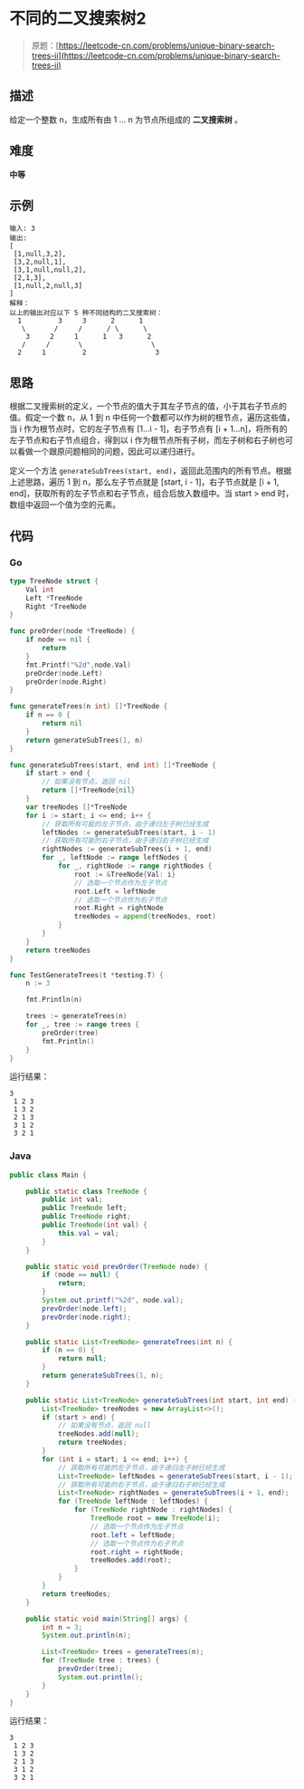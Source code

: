 # 不同的二叉搜索树2

> 原题：[https://leetcode-cn.com/problems/unique-binary-search-trees-ii](https://leetcode-cn.com/problems/unique-binary-search-trees-ii)

## 描述

给定一个整数 n，生成所有由 1 ... n 为节点所组成的 **二叉搜索树** 。

## 难度

**中等**

## 示例

```
输入: 3
输出:
[
 [1,null,3,2],
 [3,2,null,1],
 [3,1,null,null,2],
 [2,1,3],
 [1,null,2,null,3]
]
解释：
以上的输出对应以下 5 种不同结构的二叉搜索树：
  1         3     3      2      1
   \       /     /      / \      \
    3     2     1      1   3      2
   /     /       \                 \
  2     1         2                 3
```

## 思路

根据二叉搜索树的定义，一个节点的值大于其左子节点的值，小于其右子节点的值。假定一个数 n，从 1 到 n 中任何一个数都可以作为树的根节点，遍历这些值，当 i 作为根节点时，它的左子节点有 [1...i - 1]，右子节点有 [i + 1...n]，将所有的左子节点和右子节点组合，得到以 i 作为根节点所有子树，而左子树和右子树也可以看做一个跟原问题相同的问题，因此可以递归进行。

定义一个方法 `generateSubTrees(start, end)`，返回此范围内的所有节点。根据上述思路，遍历 1 到 n，那么左子节点就是 [start, i - 1]，右子节点就是 [i + 1, end]，获取所有的左子节点和右子节点，组合后放入数组中。当 start > end 时，数组中返回一个值为空的元素。

## 代码

### Go

```go
type TreeNode struct {
    Val int
    Left *TreeNode
    Right *TreeNode
}

func preOrder(node *TreeNode) {
    if node == nil {
        return
    }
    fmt.Printf("%2d",node.Val)
    preOrder(node.Left)
    preOrder(node.Right)
}

func generateTrees(n int) []*TreeNode {
    if n == 0 {
        return nil
    }
    return generateSubTrees(1, n)
}

func generateSubTrees(start, end int) []*TreeNode {
    if start > end {
        // 如果没有节点，返回 nil
        return []*TreeNode{nil}
    }
    var treeNodes []*TreeNode
    for i := start; i <= end; i++ {
        // 获取所有可能的左子节点，由于递归左子树已经生成
        leftNodes := generateSubTrees(start, i - 1)
        // 获取所有可能的右子节点，由于递归右子树已经生成
        rightNodes := generateSubTrees(i + 1, end)
        for _, leftNode := range leftNodes {
            for _, rightNode := range rightNodes {
                root := &TreeNode{Val: i}
                // 选取一个节点作为左子节点
                root.Left = leftNode
                // 选取一个节点作为右子节点
                root.Right = rightNode
                treeNodes = append(treeNodes, root)
            }
        }
    }
    return treeNodes
}
```

```go
func TestGenerateTrees(t *testing.T) {
    n := 3

    fmt.Println(n)

    trees := generateTrees(n)
    for _, tree := range trees {
        preOrder(tree)
        fmt.Println()
    }
}
```

运行结果：

```
3
 1 2 3
 1 3 2
 2 1 3
 3 1 2
 3 2 1
```

### Java

```java
public class Main {

    public static class TreeNode {
        public int val;
        public TreeNode left;
        public TreeNode right;
        public TreeNode(int val) {
            this.val = val;
        }
    }

    public static void prevOrder(TreeNode node) {
        if (node == null) {
            return;
        }
        System.out.printf("%2d", node.val);
        prevOrder(node.left);
        prevOrder(node.right);
    }

    public static List<TreeNode> generateTrees(int n) {
        if (n == 0) {
            return null;
        }
        return generateSubTrees(1, n);
    }

    public static List<TreeNode> generateSubTrees(int start, int end) {
        List<TreeNode> treeNodes = new ArrayList<>();
        if (start > end) {
            // 如果没有节点，返回 null
            treeNodes.add(null);
            return treeNodes;
        }
        for (int i = start; i <= end; i++) {
            // 获取所有可能的左子节点，由于递归左子树已经生成
            List<TreeNode> leftNodes = generateSubTrees(start, i - 1);
            // 获取所有可能的右子节点，由于递归右子树已经生成
            List<TreeNode> rightNodes = generateSubTrees(i + 1, end);
            for (TreeNode leftNode : leftNodes) {
                for (TreeNode rightNode : rightNodes) {
                    TreeNode root = new TreeNode(i);
                    // 选取一个节点作为左子节点
                    root.left = leftNode;
                    // 选取一个节点作为右子节点
                    root.right = rightNode;
                    treeNodes.add(root);
                }
            }
        }
        return treeNodes;
    }

    public static void main(String[] args) {
        int n = 3;
        System.out.println(n);

        List<TreeNode> trees = generateTrees(n);
        for (TreeNode tree : trees) {
            prevOrder(tree);
            System.out.println();
        }
    }
}
```

运行结果：

```
3
 1 2 3
 1 3 2
 2 1 3
 3 1 2
 3 2 1
```

